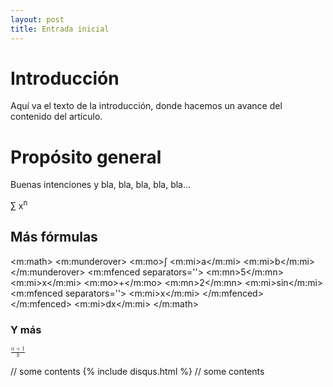 ```yaml
---
layout: post
title: Entrada inicial
---
```


# Introducción
Aquí va el texto de la introducción, donde hacemos un avance del contenido del artículo.

# Propósito general
Buenas intenciones y bla, bla, bla, bla, bla...

&#x2211; x<sup>n</sup>

## Más fórmulas
<m:math>
  <m:munderover>
    <m:mo>&int;</mo>
    <m:mi>a</m:mi>
    <m:mi>b</m:mi>
  </m:munderover>
  <m:mfenced separators=''>
    <m:mn>5</m:mn>
    <m:mi>x</m:mi>
    <m:mo>+</m:mo>
    <m:mn>2</m:mn>
    <m:mi>sin</m:mi>
    <m:mfenced separators=''>
      <m:mi>x</m:mi>
    </m:mfenced>
  </m:mfenced>
  <m:mi>dx</m:mi>
</m:math>

### Y más
<math>
  <mfrac>
    <mrow>
      <mi>a</mi>
      <mo>+</mo>
      <mn>1</mn>
    </mrow>
    <mi>b</mi>
  </mfrac>
</math>
	

// some contents
{% include disqus.html %}
// some contents
